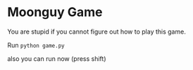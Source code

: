 # Moonguy Game

You are stupid if you cannot figure out how to play this game.

Run `python game.py`

also you can run now (press shift)
